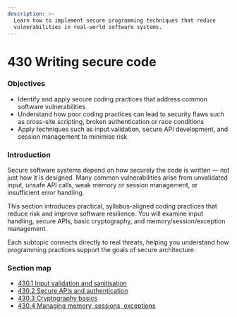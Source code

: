 ```yaml
---
description: >-
  Learn how to implement secure programming techniques that reduce
  vulnerabilities in real-world software systems.
---
```


# 430 Writing secure code

### Objectives

* Identify and apply secure coding practices that address common software vulnerabilities
* Understand how poor coding practices can lead to security flaws such as cross-site scripting, broken authentication or race conditions
* Apply techniques such as input validation, secure API development, and session management to minimise risk

### Introduction

Secure software systems depend on how securely the code is written — not just how it is designed. Many common vulnerabilities arise from unvalidated input, unsafe API calls, weak memory or session management, or insufficient error handling.

This section introduces practical, syllabus-aligned coding practices that reduce risk and improve software resilience. You will examine input handling, secure APIs, basic cryptography, and memory/session/exception management.

Each subtopic connects directly to real threats, helping you understand how programming practices support the goals of secure architecture.

### Section map

* [430.1 Input validation and sanitisation](430.1-input-validation-and-sanitisation.md)
* [430.2 Secure APIs and authentication](430.2-secure-apis-and-authentication.md)
* [430.3 Cryptography basics](430.3-cryptography-basics.md)
* [430.4 Managing memory, sessions, exceptions](430.4-managing-memory-sessions-exceptions.md)
